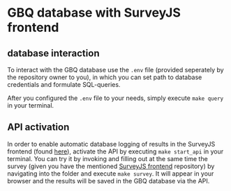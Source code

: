 # GBQ database with SurveyJS frontend

## database interaction

To interact with the GBQ database use the `.env` file (provided seperately by the repository owner to you), in which you can set path to database credentials and formulate SQL-queries.

After you configured the `.env` file to your needs, simply execute `make query` in your terminal.

## API activation

In order to enable automatic database logging of results in the SurveyJS frontend (found [here](https://github.com/slawa-loev/survey_frontend)), activate the API by executing `make start_api` in your terminal. You can try it by invoking and filling out at the same time the survey (given you have the mentioned [SurveyJS frontend](https://github.com/slawa-loev/survey_frontend) repository) by navigating into the folder and execute `make survey`. It will appear in your browser and the results will be saved in the GBQ database via the API.
